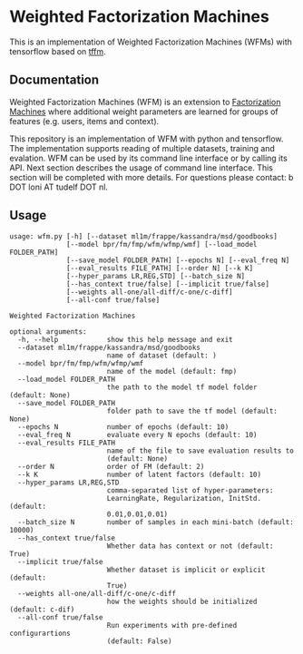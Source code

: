 Weighted Factorization Machines
===============================

This is an implementation of Weighted Factorization Machines (WFMs) with tensorflow based on [tffm](https://github.com/geffy/tffm).

## Documentation
Weighted Factorization Machines (WFM) is an extension to [Factorization Machines](https://www.csie.ntu.edu.tw/~b97053/paper/Factorization%20Machines%20with%20libFM.pdf) where additional weight parameters are learned for groups of features (e.g. users, items and context).

This repository is an implementation of WFM with python and tensorflow. The implementation supports reading of multiple datasets, training and evalation.
WFM can be used by its command line interface or by calling its API. Next section describes the usage of command line interface. This section will be completed with more details. For questions please contact: b DOT loni AT tudelf DOT nl.

## Usage
```
usage: wfm.py [-h] [--dataset ml1m/frappe/kassandra/msd/goodbooks]
              [--model bpr/fm/fmp/wfm/wfmp/wmf] [--load_model FOLDER_PATH]
              [--save_model FOLDER_PATH] [--epochs N] [--eval_freq N]
              [--eval_results FILE_PATH] [--order N] [--k K]
              [--hyper_params LR,REG,STD] [--batch_size N]
              [--has_context true/false] [--implicit true/false]
              [--weights all-one/all-diff/c-one/c-diff]
              [--all-conf true/false]

Weighted Factorization Machines

optional arguments:
  -h, --help            show this help message and exit
  --dataset ml1m/frappe/kassandra/msd/goodbooks
                        name of dataset (default: )
  --model bpr/fm/fmp/wfm/wfmp/wmf
                        name of the model (default: fmp)
  --load_model FOLDER_PATH
                        the path to the model tf model folder (default: None)
  --save_model FOLDER_PATH
                        folder path to save the tf model (default: None)
  --epochs N            number of epochs (default: 10)
  --eval_freq N         evaluate every N epochs (default: 10)
  --eval_results FILE_PATH
                        name of the file to save evaluation results to
                        (default: None)
  --order N             order of FM (default: 2)
  --k K                 number of latent factors (default: 10)
  --hyper_params LR,REG,STD
                        comma-separated list of hyper-parameters:
                        LearningRate, Regularization, InitStd. (default:
                        0.01,0.01,0.01)
  --batch_size N        number of samples in each mini-batch (default: 10000)
  --has_context true/false
                        Whether data has context or not (default: True)
  --implicit true/false
                        Whether dataset is implicit or explicit (default:
                        True)
  --weights all-one/all-diff/c-one/c-diff
                        how the weights should be initialized (default: c-dif)
  --all-conf true/false
                        Run experiments with pre-defined configurartions
                        (default: False)
```

